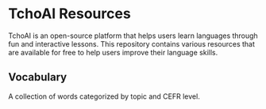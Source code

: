 # TchoAI Resources

TchoAI is an open-source platform that helps users learn languages through fun and interactive lessons.
This repository contains various resources that are available for free to help users improve their language skills.

## Vocabulary

A collection of words categorized by topic and CEFR level.